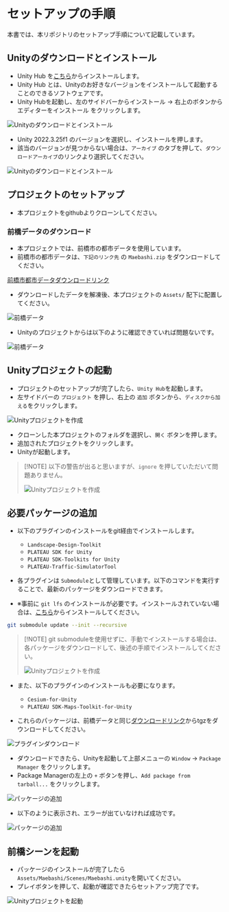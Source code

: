 # セットアップの手順

本書では、本リポジトリのセットアップ手順について記載しています。

## Unityのダウンロードとインストール
- Unity Hub を[こちら](https://unity3d.com/jp/get-unity/download)からインストールします。
- Unity Hub とは、Unityのお好きなバージョンをインストールして起動することのできるソフトウェアです。
- Unity Hubを起動し、左のサイドバーからインストール → 右上のボタンからエディターをインストール をクリックします。

![Unityのダウンロードとインストール](../resources/Install/unityHubMenu.png)

- Unity 2022.3.25f1 のバージョンを選択し、インストールを押します。
- 該当のバージョンが見つからない場合は、`アーカイブ` のタブを押して、`ダウンロードアーカイブ`のリンクより選択してください。

![Unityのダウンロードとインストール](../resources/Install/unityHubInstall.png)

## プロジェクトのセットアップ
- 本プロジェクトをgithubよりクローンしてください。

### 前橋データのダウンロード
- 本プロジェクトでは、前橋市の都市データを使用しています。
- 前橋市の都市データは、`下記のリンク先` の `Maebashi.zip` をダウンロードしてください。

[前橋市都市データダウンロードリンク](https://drive.google.com/drive/folders/1PozuAs8KcntlAoV_zBBQGcofI9qGAxei?usp=drive_link)

- ダウンロードしたデータを解凍後、本プロジェクトの `Assets/` 配下に配置してください。

![前橋データ](../resources/Install/maebashiData.png)

- Unityのプロジェクトからは以下のように確認できていれば問題ないです。

![前橋データ](../resources/Install/maebashiData_02.png)

## Unityプロジェクトの起動
- プロジェクトのセットアップが完了したら、`Unity Hub`を起動します。
- 左サイドバーの `プロジェクト` を押し、右上の `追加` ボタンから、`ディスクから加える`をクリックします。

![Unityプロジェクトを作成](../resources/Install/unityHubProjectAdd.png)

- クローンした本プロジェクトのフォルダを選択し、`開く` ボタンを押します。
- 追加されたプロジェクトをクリックします。
- Unityが起動します。

>  [!NOTE]
> 以下の警告が出ると思いますが、`ignore` を押していただいて問題ありません。
> 
> ![Unityプロジェクトを作成](../resources/Install/unitySetError.png)

## 必要パッケージの追加

- 以下のプラグインのインストールをgit経由でインストールします。
  - `Landscape-Design-Toolkit`
  - `PLATEAU SDK for Unity`
  - `PLATEAU SDK-Toolkits for Unity`
  - `PLATEAU-Traffic-SimulatorTool`

- 各プラグインは `Submodule`として管理しています。以下のコマンドを実行することで、最新のパッケージをダウンロードできます。
- ※事前に `git lfs` のインストールが必要です。インストールされていない場合は、[こちら](https://git-lfs.com/)からインストールしてください。

```bash
git submodule update --init --recursive
```

>  [!NOTE]
> git submoduleを使用せずに、手動でインストールする場合は、各パッケージをダウンロードして、後述の手順でインストールしてください。
>
> ![Unityプロジェクトを作成](../resources/Install/packageInstall_02.png)

- また、以下のプラグインのインストールも必要になります。
  - `Cesium-for-Unity`
  - `PLATEAU SDK-Maps-Toolkit-for-Unity`

- これらのパッケージは、前橋データと同じ[ダウンロードリンク](https://drive.google.com/drive/folders/1PozuAs8KcntlAoV_zBBQGcofI9qGAxei?usp=drive_link)からtgzをダウンロードしてください。

![プラグインダウンロード](../resources/Install/packageInstall_01.png)

- ダウンロードできたら、Unityを起動して上部メニューの `Window` → `Package Manager` をクリックします。
- Package Managerの左上の `+` ボタンを押し、`Add package from tarball...` をクリックします。

![パッケージの追加](../resources/Install/addPacakge.png)

- 以下のように表示され、エラーが出ていなければ成功です。

![パッケージの追加](../resources/Install/packageInstall_unity.png)

## 前橋シーンを起動

- パッケージのインストールが完了したら`Assets/Maebashi/Scenes/Maebashi.unity`を開いてください。
- プレイボタンを押して、起動が確認できたらセットアップ完了です。

![Unityプロジェクトを起動](../resources/Install/unityPlay.png)

